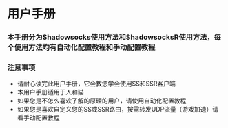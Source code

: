 # 用户手册

### 本手册分为Shadowsocks使用方法和ShadowsocksR使用方法，每个使用方法均有自动化配置教程和手动配置教程

### 注意事项

* 请耐心读完此用户手册，它会教您学会使用SS和SSR客户端
* 本用户手册适用于人和猫
* 如果您是不怎么喜欢了解的原理的用户，请使用自动化配置教程
* 如果您是喜欢自定义您的SS或SSR路由，按需转发UDP流量（游戏加速）请看手动配置教程



